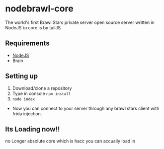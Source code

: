 # nodebrawl-core
The world's first Brawl Stars private server open source server written in NodeJS \n
core is by tailJS

## Requirements
* [NodeJS](https://nodejs.org/)
* Brain

## Setting up
1. Download/clone a repository
2. Type in console `npm install`
3. `node index`

* Now you can connect to your server through any brawl stars client with frida injection.

## Its Loading now!!
no Longer absolute core which is hacc
you can accually load in
